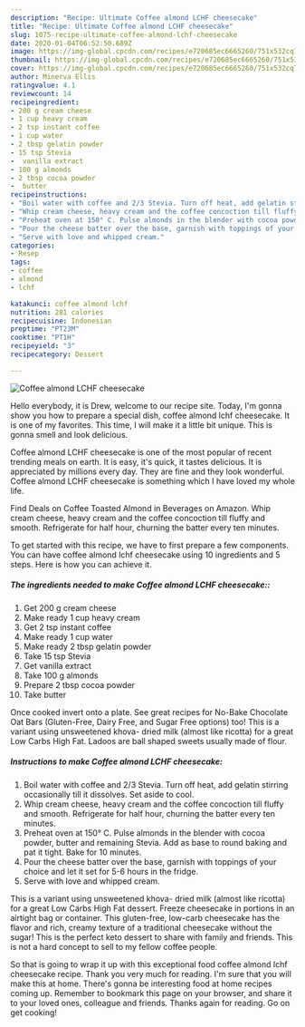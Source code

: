 ```yaml
---
description: "Recipe: Ultimate Coffee almond LCHF cheesecake"
title: "Recipe: Ultimate Coffee almond LCHF cheesecake"
slug: 1075-recipe-ultimate-coffee-almond-lchf-cheesecake
date: 2020-01-04T06:52:50.689Z
image: https://img-global.cpcdn.com/recipes/e720685ec6665260/751x532cq70/coffee-almond-lchf-cheesecake-recipe-main-photo.jpg
thumbnail: https://img-global.cpcdn.com/recipes/e720685ec6665260/751x532cq70/coffee-almond-lchf-cheesecake-recipe-main-photo.jpg
cover: https://img-global.cpcdn.com/recipes/e720685ec6665260/751x532cq70/coffee-almond-lchf-cheesecake-recipe-main-photo.jpg
author: Minerva Ellis
ratingvalue: 4.1
reviewcount: 14
recipeingredient:
- 200 g cream cheese
- 1 cup heavy cream
- 2 tsp instant coffee
- 1 cup water
- 2 tbsp gelatin powder
- 15 tsp Stevia
-  vanilla extract
- 100 g almonds
- 2 tbsp cocoa powder
-  butter
recipeinstructions:
- "Boil water with coffee and 2/3 Stevia. Turn off heat, add gelatin stirring occasionally till it dissolves. Set aside to cool."
- "Whip cream cheese, heavy cream and the coffee concoction till fluffy and smooth. Refrigerate for half hour, churning the batter every ten minutes."
- "Preheat oven at 150° C. Pulse almonds in the blender with cocoa powder, butter and remaining Stevia. Add as base to round baking and pat it tight. Bake for 10 minutes."
- "Pour the cheese batter over the base, garnish with toppings of your choice and let it set for 5-6 hours in the fridge."
- "Serve with love and whipped cream."
categories:
- Resep
tags:
- coffee
- almond
- lchf

katakunci: coffee almond lchf
nutrition: 281 calories
recipecuisine: Indonesian
preptime: "PT23M"
cooktime: "PT1H"
recipeyield: "3"
recipecategory: Dessert

---
```



![Coffee almond LCHF cheesecake](https://img-global.cpcdn.com/recipes/e720685ec6665260/751x532cq70/coffee-almond-lchf-cheesecake-recipe-main-photo.jpg)

Hello everybody, it is Drew, welcome to our recipe site. Today, I'm gonna show you how to prepare a special dish, coffee almond lchf cheesecake. It is one of my favorites. This time, I will make it a little bit unique. This is gonna smell and look delicious.

Coffee almond LCHF cheesecake is one of the most popular of recent trending meals on earth. It is easy, it's quick, it tastes delicious. It is appreciated by millions every day. They are fine and they look wonderful. Coffee almond LCHF cheesecake is something which I have loved my whole life.

Find Deals on Coffee Toasted Almond in Beverages on Amazon. Whip cream cheese, heavy cream and the coffee concoction till fluffy and smooth. Refrigerate for half hour, churning the batter every ten minutes.


To get started with this recipe, we have to first prepare a few components. You can have coffee almond lchf cheesecake using 10 ingredients and 5 steps. Here is how you can achieve it.

##### The ingredients needed to make Coffee almond LCHF cheesecake::

1. Get 200 g cream cheese
1. Make ready 1 cup heavy cream
1. Get 2 tsp instant coffee
1. Make ready 1 cup water
1. Make ready 2 tbsp gelatin powder
1. Take 15 tsp Stevia
1. Get  vanilla extract
1. Take 100 g almonds
1. Prepare 2 tbsp cocoa powder
1. Take  butter


Once cooked invert onto a plate. See great recipes for No-Bake Chocolate Oat Bars (Gluten-Free, Dairy Free, and Sugar Free options) too! This is a variant using unsweetened khova- dried milk (almost like ricotta) for a great Low Carbs High Fat. Ladoos are ball shaped sweets usually made of flour. 

##### Instructions to make Coffee almond LCHF cheesecake:

1. Boil water with coffee and 2/3 Stevia. Turn off heat, add gelatin stirring occasionally till it dissolves. Set aside to cool.
1. Whip cream cheese, heavy cream and the coffee concoction till fluffy and smooth. Refrigerate for half hour, churning the batter every ten minutes.
1. Preheat oven at 150° C. Pulse almonds in the blender with cocoa powder, butter and remaining Stevia. Add as base to round baking and pat it tight. Bake for 10 minutes.
1. Pour the cheese batter over the base, garnish with toppings of your choice and let it set for 5-6 hours in the fridge.
1. Serve with love and whipped cream.


This is a variant using unsweetened khova- dried milk (almost like ricotta) for a great Low Carbs High Fat dessert. Freeze cheesecake in portions in an airtight bag or container. This gluten-free, low-carb cheesecake has the flavor and rich, creamy texture of a traditional cheesecake without the sugar! This is the perfect keto dessert to share with family and friends. This is not a hard concept to sell to my fellow coffee people. 

So that is going to wrap it up with this exceptional food coffee almond lchf cheesecake recipe. Thank you very much for reading. I'm sure that you will make this at home. There's gonna be interesting food at home recipes coming up. Remember to bookmark this page on your browser, and share it to your loved ones, colleague and friends. Thanks again for reading. Go on get cooking!
